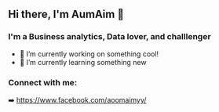 ## Hi there, I'm AumAim 👋

### I'm a Business analytics, Data lover, and challlenger 

- 🔭 I’m currently working on something cool!
- 🌱 I’m currently learning something new

### Connect with me:

➡️ https://www.facebook.com/aoomaimyy/


